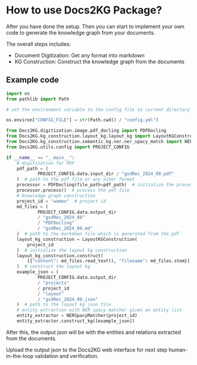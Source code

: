 # How to use Docs2KG Package?

After you have done the setup. Then you can start to implement your own code to generate the knowledge graph from your
documents.

The overall steps includes:

- Document Digitization: Get any format into markdown
- KG Construction: Construct the knowledge graph from the documents

## Example code

```python
import os
from pathlib import Path

# set the environment variable to the config file to current directory

os.environ["CONFIG_FILE"] = str(Path.cwd() / "config.yml")

from Docs2KG.digitization.image.pdf_docling import PDFDocling
from Docs2KG.kg_construction.layout_kg.layout_kg import LayoutKGConstruction
from Docs2KG.kg_construction.semantic_kg.ner.ner_spacy_match import NERSpacyMatcher
from Docs2KG.utils.config import PROJECT_CONFIG

if __name__ == "__main__":
    # digitization for PDF
    pdf_path = (
            PROJECT_CONFIG.data.input_dir / "gsdRec_2024_08.pdf"
    )  # path to the pdf file or any other format
    processor = PDFDocling(file_path=pdf_path)  # initialize the processor
    processor.process()  # process the pdf file
    # knowledge graph construction
    project_id = "wamex"  # project id
    md_files = (
            PROJECT_CONFIG.data.output_dir
            / "gsdRec_2024_08"
            / "PDFDocling"
            / "gsdRec_2024_08.md"
    )  # path to the markdown file which is generated from the pdf
    layout_kg_construction = LayoutKGConstruction(
        project_id
    )  # initialize the layout kg construction
    layout_kg_construction.construct(
        [{"content": md_files.read_text(), "filename": md_files.stem}]
    )  # construct the layout kg
    example_json = (
            PROJECT_CONFIG.data.output_dir
            / "projects"
            / project_id
            / "layout"
            / "gsdRec_2024_08.json"
    )  # path to the layout kg json file
    # entity extraction with NER spacy matcher given an entity list
    entity_extractor = NERSpacyMatcher(project_id)
    entity_extractor.construct_kg([example_json])

```

After this, the output json will be with the entities and relations extracted from the documents.

Upload the output json to the Docs2KG web interface for next step human-in-the-loop validation and verification.

